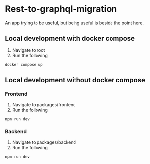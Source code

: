 # Rest-to-graphql-migration

An app trying to be useful, but being useful is beside the point here.


## Local development with docker compose

1. Navigate to root
2. Run the following

```sh
docker compose up

```

## Local development without docker compose

### Frontend

1. Navigate to packages/frontend
2. Run the following


```sh
npm run dev

```
### Backend

1. Navigate to packages/backend
2. Run the following


```sh
npm run dev

```

